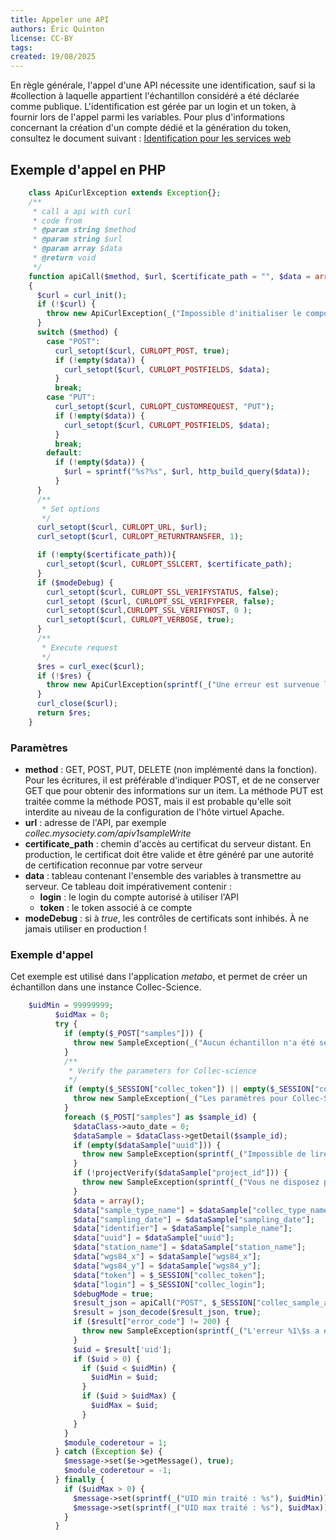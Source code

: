 ```yaml
---
title: Appeler une API
authors: Éric Quinton
license: CC-BY
tags: 
created: 19/08/2025
---
```


En règle générale, l'appel d'une API nécessite une identification, sauf si la #collection à laquelle appartient l'échantillon considéré a été déclarée comme publique.
L'identification est gérée par un login et un token, à fournir lors de l'appel parmi les variables. Pour plus d'informations concernant la création d'un compte dédié et la génération du token, consultez le document suivant : [Identification pour les services web](swidentification_fr) 

## Exemple d'appel en PHP

~~~php
	class ApiCurlException extends Exception{};
	/**
	 * call a api with curl
	 * code from
	 * @param string $method
	 * @param string $url
	 * @param array $data
	 * @return void
	 */
	function apiCall($method, $url, $certificate_path = "", $data = array(), $modeDebug = false)
	{
	  $curl = curl_init();
	  if (!$curl) {
	    throw new ApiCurlException(_("Impossible d'initialiser le composant curl"));
	  }
	  switch ($method) {
	    case "POST":
	      curl_setopt($curl, CURLOPT_POST, true);
	      if (!empty($data)) {
	        curl_setopt($curl, CURLOPT_POSTFIELDS, $data);
	      }
	      break;
	    case "PUT":
	      curl_setopt($curl, CURLOPT_CUSTOMREQUEST, "PUT");
	      if (!empty($data)) {
	        curl_setopt($curl, CURLOPT_POSTFIELDS, $data);
	      }
	      break;
	    default:
	      if (!empty($data)) {
	        $url = sprintf("%s?%s", $url, http_build_query($data));
	      }
	  }
	  /**
	   * Set options
	   */
	  curl_setopt($curl, CURLOPT_URL, $url);
	  curl_setopt($curl, CURLOPT_RETURNTRANSFER, 1);

	  if (!empty($certificate_path)){
	    curl_setopt($curl, CURLOPT_SSLCERT, $certificate_path);
	  }
	  if ($modeDebug) {
	    curl_setopt($curl, CURLOPT_SSL_VERIFYSTATUS, false);
	    curl_setopt ($curl, CURLOPT_SSL_VERIFYPEER, false);
	    curl_setopt($curl,CURLOPT_SSL_VERIFYHOST, 0 );
	    curl_setopt($curl, CURLOPT_VERBOSE, true);
	  }
	  /**
	   * Execute request
	   */
	  $res = curl_exec($curl);
	  if (!$res) {
	    throw new ApiCurlException(sprintf(_("Une erreur est survenue lors de l'exécution de la requête vers le serveur distant. Code d'erreur CURL : %s"), curl_error($curl)));
	  }
	  curl_close($curl);
	  return $res;
	}
~~~


### Paramètres
- **method** : GET, POST, PUT, DELETE (non implémenté dans la fonction). Pour les écritures, il est préférable d'indiquer POST, et de ne conserver GET que pour obtenir des informations sur un item. La méthode PUT est traitée comme la méthode POST, mais il est probable qu'elle soit interdite au niveau de la configuration de l'hôte virtuel Apache.
- **url** : adresse de l'API, par exemple *collec.mysociety.com/apiv1sampleWrite*
- **certificate_path** : chemin d'accès au certificat du serveur distant. En production, le certificat doit être valide et être généré par une autorité de certification reconnue par votre serveur
- **data** : tableau contenant l'ensemble des variables à transmettre au serveur. Ce tableau doit impérativement contenir :
	- **login** : le login du compte autorisé à utiliser l'API
	- **token** : le token associé à ce compte
- **modeDebug** : si à *true*, les contrôles de certificats sont inhibés. À ne jamais utiliser en production !
### Exemple d'appel
Cet exemple est utilisé dans l'application *metabo*, et permet de créer un échantillon dans une instance Collec-Science.

~~~php
	$uidMin = 99999999;
	      $uidMax = 0;
	      try {
	        if (empty($_POST["samples"])) {
	          throw new SampleException(_("Aucun échantillon n'a été sélectionné"));
	        }
	        /**
	         * Verify the parameters for Collec-science
	         */
	        if (empty($_SESSION["collec_token"]) || empty($_SESSION["collec_sample_address"] || empty($_SESSION["collec_login"]))) {
	          throw new SampleException(_("Les paramètres pour Collec-Science n'ont pas été renseignés"));
	        }
	        foreach ($_POST["samples"] as $sample_id) {
	          $dataClass->auto_date = 0;
	          $dataSample = $dataClass->getDetail($sample_id);
	          if (empty($dataSample["uuid"])) {
	            throw new SampleException(sprintf(_("Impossible de lire les informations de l'échantillon %s"), $sample_id));
	          }
	          if (!projectVerify($dataSample["project_id"])) {
	            throw new SampleException(sprintf(_("Vous ne disposez pas des droits nécessaires sur l'échantillon %s"), $sample_id));
	          }
	          $data = array();
	          $data["sample_type_name"] = $dataSample["collec_type_name"];
	          $data["sampling_date"] = $dataSample["sampling_date"];
	          $data["identifier"] = $dataSample["sample_name"];
	          $data["uuid"] = $dataSample["uuid"];
	          $data["station_name"] = $dataSample["station_name"];
	          $data["wgs84_x"] = $dataSample["wgs84_x"];
	          $data["wgs84_y"] = $dataSample["wgs84_y"];
	          $data["token"] = $_SESSION["collec_token"];
	          $data["login"] = $_SESSION["collec_login"];
	          $debugMode = true;
	          $result_json = apiCall("POST", $_SESSION["collec_sample_address"], "", $data, $debugMode);
	          $result = json_decode($result_json, true);
	          if ($result["error_code"] != 200) {
	            throw new SampleException(sprintf(_("L'erreur %1\$s a été générée lors du traitement de l'échantillon %3\$s : %2\$s"), $result["error_code"], $result["error_message"] . " " . $result["error_detail"], $sample_id));
	          }
	          $uid = $result['uid'];
	          if ($uid > 0) {
	            if ($uid < $uidMin) {
	              $uidMin = $uid;
	            }
	            if ($uid > $uidMax) {
	              $uidMax = $uid;
	            }
	          }
	        }
	        $module_coderetour = 1;
	      } catch (Exception $e) {
	        $message->set($e->getMessage(), true);
	        $module_coderetour = -1;
	      } finally {
	        if ($uidMax > 0) {
	          $message->set(sprintf(_("UID min traité : %s"), $uidMin));
	          $message->set(sprintf(_("UID max traité : %s"), $uidMax));
	        }
	      }
~~~


